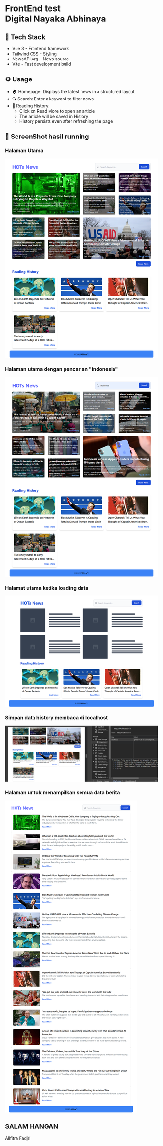# FrontEnd test Digital Nayaka Abhinaya

## 🚀 Tech Stack

- Vue 3 - Frontend framework
- Tailwind CSS - Styling
- NewsAPI.org - News source
- Vite - Fast development build

## ⚙ Usage

- 🏠 Homepage: Displays the latest news in a structured layout
- 🔍 Search: Enter a keyword to filter news
- 📜 Reading History:
  - Click on Read More to open an article
  - The article will be saved in History
  - History persists even after refreshing the page

## 📸 ScreenShot hasil running

### Halaman Utama

![Page 1](public/Page[1].png)

### Halaman utama dengan pencarian "indonesia"

![Page 1 search](public/Page[1]-search.png)

### Halamat utama ketika loading data

![Page 1 Loading](public/Page[1]-loading.png)

### Simpan data history membaca di localhost

![Page 1 localhost](public/Page[1]-save_localhost.png)

### Halaman untuk menampilkan semua data berita

![Page 2](public/Page[2].png)

## SALAM HANGAN

Allfitra Fadjri
